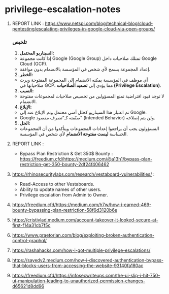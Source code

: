 # privilege-escalation-notes
1. REPORT LINK : https://www.netspi.com/blog/technical-blog/cloud-pentesting/escalating-privileges-in-google-cloud-via-open-groups/
     ### تلخيص

    1. **السيناريو المحتمل:**  
   - إذا كانت مجموعة Google (Google Group) تمتلك صلاحيات داخل Google Cloud (GCP).  
   - إعداد المجموعة يسمح لأي شخص في المؤسسة بالانضمام بدون موافقة.

    2. **الخطر:**  
   - أي موظف في المؤسسة يمكنه الانضمام إلى المجموعة المفتوحة ويرث صلاحياتها في GCP، مما يؤدي إلى **تصعيد الصلاحيات (Privilege Escalation)**.

    3. **السبب:**  
   - لا توجد قيود افتراضية تمنع المسؤولين من تخصيص صلاحيات لمجموعات مفتوحة الانضمام.

    4. **الإبلاغ:**  
   - تم اعتبار هذا السيناريو كخلل أمني محتمل وتم الإبلاغ عنه إلى Google.  
   - Google صنّفته كـ"تصرف مقصود" (Intended Behavior) ولن يتم إصلاحه.

    5. **الحل:**  
   - المسؤولون يجب أن يراجعوا إعدادات المجموعات ويتأكدوا من أن المجموعات الحساسة **ليست مفتوحة الانضمام** لأي شخص في المؤسسة.<br/>
  2. REPORT LINK :
     - Bypass Plan Restriction & Get 350$ Bounty : https://freedium.cfd/https://medium.com/@a13h1/bypass-plan-restriction-get-350-bounty-2df24f406462
  3. https://rhinosecuritylabs.com/research/vestaboard-vulnerabilities/ :
     - Read-Access to other Vestaboards. 
     - Ability to update names of other users. 
     - Privilege escalation from Admin to Owner.
  4. https://freedium.cfd/https://medium.com/h7w/how-i-earned-469-bounty-bypassing-plan-restriction-58f6d3120b6e
  5. https://cristivlad.medium.com/account-takeover-it-looked-secure-at-first-f14a31cb7f5c
  6. https://www.praetorian.com/blog/exploiting-broken-authentication-control-graphql/
  7. https://rashahacks.com/how-i-got-multiple-privilege-escalations/
  8. https://sayedv2.medium.com/how-i-discovered-authentication-bypass-that-blocks-users-from-accessing-the-website-93140fa180ac
  9. https://freedium.cfd/https://infosecwriteups.com/the-ui-slip-i-hit-750-ui-manipulation-leading-to-unauthorized-permission-changes-d65621d8dd96
